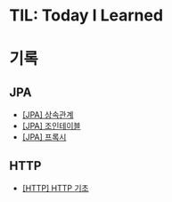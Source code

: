 # TIL:  Today I Learned
# 기록
## JPA
- [[JPA] 상속관계](./JPA/상속관계.md)
- [[JPA] 조인테이블](./JPA/조인%20테이블.md)
- [[JPA] 프록시](./JPA/프록시.md)
## HTTP 
- [[HTTP] HTTP 기초](./HTTP/HTTP_웹의_기초.md)